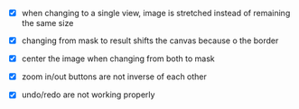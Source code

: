 - [x] when changing to a single view, image is stretched instead of remaining the same size
- [x] changing from mask to result shifts the canvas because o the border
- [x] center the image when changing from both to mask
- [x] zoom in/out buttons are not inverse of each other
- [x] undo/redo are not working properly

